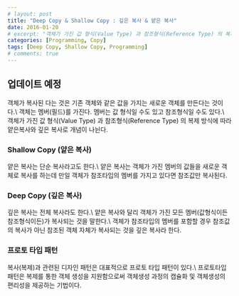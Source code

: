 ```yaml
---
# layout: post
title: "Deep Copy & Shallow Copy : 깊은 복사 & 얕은 복사"
date: 2016-01-20
# excerpt: "객체가 가진 값 형식(Value Type) 과 참조형식(Reference Type) 의 복제 방식에 따라 얕은복사와 깊은 복사로 개념이 나뉜다."
categories: [Programming, Copy]
tags: [Deep Copy, Shallow Copy, Programming]
# comments: true
---
```


## 업데이트 예정

객체가 복사된 다는 것은 기존 객체와 같은 값을 가지는 새로운 객체를 만든다는 것이다.\\
객체는 멤버(필드)를 가진다. 멤버는 값 형식일 수도 있고 참조형식일 수도 있다.\\
객체가 가진 값 형식(Value Type) 과 참조형식(Reference Type) 의 복제 방식에 따라 얕은복사와 깊은 복사로 개념이 나뉜다.

### Shallow Copy (얕은 복사)

얕은 복사는 단순 복사라고도 한다.\\
얕은 복사는 객체가 가진 멤버의 값들을 새로운 객체로 복사를 하는데 만일 객체가 참조타입의 멤버를 가지고 있다면 참조값만 복사된다.

### Deep Copy (깊은 복사)

깊은 복사는 전체 복사라도 한다.\\
얕은 복사와 달리 객체가 가진 모든 멤버(값형식이든 참조형식이든)가 복사되는 것을 말한다.\\
객체가 참조타입의 멤버를 포함할 경우 참조값의 복사가 아닌 참조된 객체 자체가 복사되는 것을 깊은 복사라 한다.

### 프로토 타입 패턴

복사(복제)과 관련된 디자인 패턴은 대표적으로 프로토 타입 패턴이 있다.\\
프로토타입 패턴은 복제를 통한 객체 생성을 지원함으로써 객체생성 과정의 캡슐화 및 객체생성의 편리성을 제공하는 기법이다.
